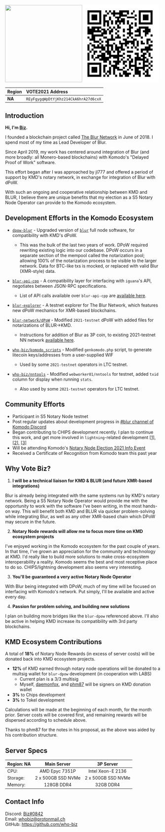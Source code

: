 
<img src="https://avatars.githubusercontent.com/u/37732338?v=4" width="250" height="250"/><img src="./REyFgygqWpDtYjKhz214CkA6hrA27d6cxX.jpg" width="250" height="250"/>

Region | VOTE2021 Address 
|:---|:---|
**NA** | `REyFgygqWpDtYjKhz214CkA6hrA27d6cxX`

## Introduction

**Hi, I'm [Biz](https://github.com/who-biz).**

I founded a blockchain project called [The Blur Network](https://blur.cash) in June of 2018.  I spend most of my time as Lead Developer of Blur.

Since April 2019, my work has centered around integration of Blur (and more broadly: all Monero-based blockchains) with Komodo's "Delayed Proof of Work" software.

This effort began after I was approached by jl777 and offered a period of support by KMD's notary network, in exchange for integration of Blur with dPoW.

With such an ongoing and cooperative relationship between KMD and BLUR, I believe there are unique benefits that my election as a S5 Notary Node Operator can provide to the Komodo ecosystem.

## Development Efforts in the Komodo Ecosystem

- [`dpow-blur`](https://github.com/blur-network/dpow-blur) - Upgraded version of [`blur`](https://github.com/blur-network/blur) full node software, for compatibility with KMD's dPoW.

  - This was the bulk of the last two years of work.  DPoW required rewriting existing logic into our codebase.  DPoW occurs in a separate section of the mempool called the notarization pool; allowing  100% of the notarization process to be visible to the larger network.  Data for BTC-like txs is mocked, or replaced with valid Blur (XMR-style) data.

- [`blur-api-cpp`](https://github.com/blur-network/blur-api-cpp) - A compatibility layer for interfacing with `iguana`'s API, negotiates between JSON-RPC specifications.

  - List of API calls available over `blur-api-cpp` are [available here](https://github.com/blur-network/blur-api-cpp/blob/master/INSTRUCTIONS.md#rpc-methods).

- [`blur-explorer`](https://github.com/blur-network/blur-explorer) - A testnet explorer for The Blur Network, which features new dPoW mechanics for XMR-based blockchains.

- [`blur-network/dPoW`](https://github.com/blur-network/dPoW/tree/blur-2021-testnet) - Modified `2021-testnet` dPoW with added files for notarizations of BLUR->KMD.

  - Instructions for addition of Blur as 3P coin, to existing 2021-testnet NN network [available here](https://github.com/blur-network/dpow-blur/blob/testnet/docs/kmd-2021testnet-setup.md).
  
- [`who-biz/komodo_scripts`](https://github.com/who-biz/komodo_scripts/tree/from-wif) - Modified `genkomodo.php` script, to generate litecoin keys/addresses from a user-supplied WIF

  - Used by some `2021-testnet` operators in LTC testnet.

- [`who-biz/nntools`](https://github.com/who-biz/nntools/tree/2021-testnet) - Modified `webworker01/nntools` for testnet, added `txid` column for display when running `stats`.

  - Also used by some `2021-testnet` operators for LTC testnet.

## Community Efforts

- Participant in S5 Notary Node testnet 
- Post regular updates about development progress in [#blur channel of Komodo Discord](https://discord.gg/9GJ6J5u)
- Began contributing to CHIPS development recently. I plan to continue this work, and get more involved in `lightning`-related development [[1]](https://github.com/chips-blockchain/bet/pull/202), [[2]](https://github.com/chips-blockchain/lightning/issues/9), [[3]](https://github.com/chips-blockchain/lightning/issues/11)
- Will be attending Komodo's [Notary Node Election 2021 Info Event](https://blog.komodoplatform.com/en/notary-node-election-2021-info-event/)
- Received a Certificate of Recognition from Komodo team this past year

## Why Vote Biz?

1. **I will be a technical liaison for KMD & BLUR (and future XMR-based integrations)**
 
Blur is already being integrated with the same systems run by KMD's notary network.  Being a S5 Notary Node Operator would provide me with the opportunity to work with the software I've been writing, in the most hands-on way.  This will benefit both KMD and BLUR via quicker problem-solving while integrating Blur, as well as any other XMR-based chain which DPoW may secure in the future.

2. **Notary Node rewards will allow me to focus more time on KMD ecosystem projects**

I've enjoyed working in the Komodo ecosystem for the past couple of years.  In that time, I've grown an appreciation for the community and technology at KMD.  I'd really like to build more solutions to make cross-ecosystem interoperability a reality.  Komodo seems the best and most receptive place to do so. CHIPS/lightning development also seems very interesting.

3. **You'll be guaranteed a very active Notary Node Operator**

With Blur being integrated with DPoW, much of my time will be focused on interfacing with Komodo's network.  Put simply, I'll be available and active every day.

4. **Passion for problem solving, and building new solutions**

I plan on building more bridges like the `blur-dpow` referenced above.  I'll also be active in helping KMD increase its compatibility with 3rd party blockchains.

## KMD Ecosystem Contributions

A total of **18%** of Notary Node Rewards (in excess of server costs) will be donated back into KMD ecosystem projects.

- **12%** of KMD earned through notary node operations will be donated to a multsig wallet for `blur-dpow` development (in cooperation with LABS) 
    - Current plan is a 3/3 multisig
    - Myself, [daemonfox](https://github.com/KomodoPlatform/NotaryNodes/tree/master/season5/candidates/daemonfox), and [phm87](https://github.com/KomodoPlatform/NotaryNodes/tree/master/season5/candidates/phm87) will be signers on KMD donation wallet
- **3%** to Chips development
- **3%** to Tokel development

Calculations will be made at the beginning of each month, for the month prior.  Server costs will be covered first, and remaining rewards will be dispersed according to schedule above.

Thanks to phm87 for the notes in his proposal, as the above was aided by his contribution structure.

## Server Specs

Region: NA  |  Main Server | 3P Server |
|:---|:---:|:---:|
CPU:     | AMD Epyc 7351P     | Intel Xeon-E 2136
Storage: | 2 x 500GB SSD NVMe | 2 x 500GB SSD NVMe
Memory:  | 128GB DDR4         | 32GB DDR4

## Contact Info

Discord: [Biz#0842](https://discord.com/users/402649850241482752)  
Email: whobiz@protonmail.ch  
GitHub: https://github.com/who-biz
